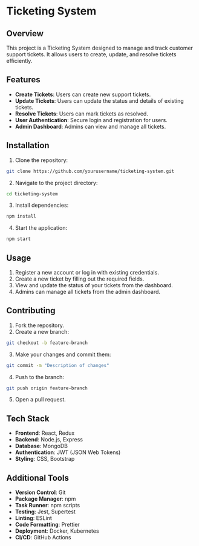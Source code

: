 # Ticketing System

## Overview

This project is a Ticketing System designed to manage and track customer support tickets. It allows users to create, update, and resolve tickets efficiently.

## Features

- **Create Tickets**: Users can create new support tickets.
- **Update Tickets**: Users can update the status and details of existing tickets.
- **Resolve Tickets**: Users can mark tickets as resolved.
- **User Authentication**: Secure login and registration for users.
- **Admin Dashboard**: Admins can view and manage all tickets.

## Installation

1. Clone the repository:

```bash
git clone https://github.com/yourusername/ticketing-system.git
```

2. Navigate to the project directory:

```bash
cd ticketing-system
```

3. Install dependencies:

```bash
npm install
```

4. Start the application:

```bash
npm start
```

## Usage

1. Register a new account or log in with existing credentials.
2. Create a new ticket by filling out the required fields.
3. View and update the status of your tickets from the dashboard.
4. Admins can manage all tickets from the admin dashboard.

## Contributing

1. Fork the repository.
2. Create a new branch:

```bash
git checkout -b feature-branch
```

3. Make your changes and commit them:

```bash
git commit -m "Description of changes"
```

4. Push to the branch:

```bash
git push origin feature-branch
```

5. Open a pull request.

## Tech Stack

- **Frontend**: React, Redux
- **Backend**: Node.js, Express
- **Database**: MongoDB
- **Authentication**: JWT (JSON Web Tokens)
- **Styling**: CSS, Bootstrap

## Additional Tools

- **Version Control**: Git
- **Package Manager**: npm
- **Task Runner**: npm scripts
- **Testing**: Jest, Supertest
- **Linting**: ESLint
- **Code Formatting**: Prettier
- **Deployment**: Docker, Kubernetes
- **CI/CD**: GitHub Actions
